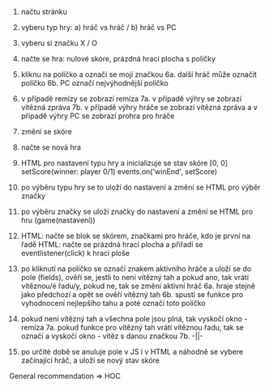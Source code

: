 1. načtu stránku
2. vyberu typ hry: a) hráč vs hráč / b) hráč vs PC
3. vyberu si značku X / O
4. načte se hra: nulové skóre, prázdná hrací plocha s políčky
5. kliknu na políčko a označí se mojí značkou
6a. další hráč může označit políčko
6b. PC označí nejvýhodnější políčko
7. v případě remízy se zobrazí remíza
7a. v případě výhry se zobrazí vítězná zpráva
7b. v případě výhry hráče se zobrazí vítězná zpráva a v případě výhry PC se zobrazí prohra pro hráče
8. změní se skóre
9. načte se nová hra

1.  HTML pro nastavení typu hry a inicializuje se stav skóre [0, 0]
    setScore(winner: player 0/1)
    events.on('winEnd', setScore)
2.  po výběru typu hry se to uloží do nastavení a změní se HTML pro výběr značky
3.  po výběru značky se uloží značky do nastavení a změní se HTML pro hru (game(nastavení))
4.  HTML: načte se blok se skórem, značkami pro hráče, kdo je první na řadě
    HTML: načte se prázdná hrací plocha a přiřadí se eventlistener(click) k hrací ploše
5.  po kliknutí na políčko se označí znakem aktivního hráče a uloží se do pole (fields), 
    ověří se, jestli to není vítězný tah a pokud ano, tak vrátí vítěznou/é řadu/y, pokud ne, tak se změní aktivní hráč
6a. hraje stejně jako předchozí a opět se ověří vítězný tah
6b. spustí se funkce pro vyhodnocení nejlepšího tahu a poté označí toto políčko
7.  pokud není vítězný tah a všechna pole jsou plná, tak vyskočí okno - remíza
7a. pokud funkce pro vítězný tah vrátí vítěznou řadu, tak se označí a vyskočí okno - vítěz s danou značkou
7b. -||- 
8.  po určité době se anuluje pole v JS i v HTML a náhodně se vybere začínající hráč, a uloží se nový stav skóre

General recommendation => HOC